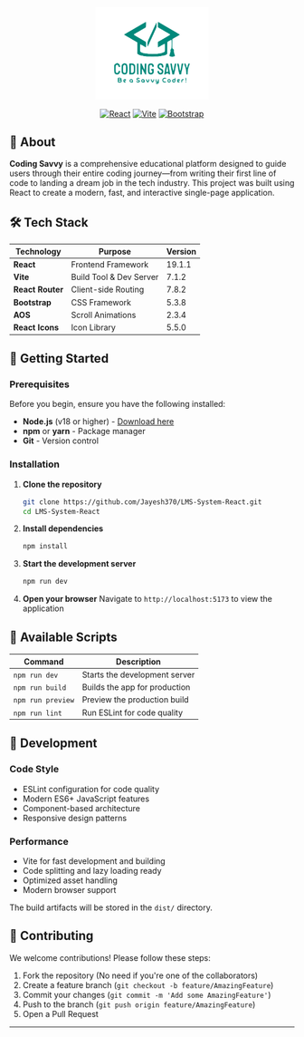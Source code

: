 <div align="center">
  <img src="src/assets/Final_Logo.png" alt="Coding Savvy Logo" width="200"/>
  
  [![React](https://img.shields.io/badge/React-19.1.1-61DAFB?style=for-the-badge&logo=react&logoColor=white)](https://reactjs.org/)
  [![Vite](https://img.shields.io/badge/Vite-7.1.2-646CFF?style=for-the-badge&logo=vite&logoColor=white)](https://vitejs.dev/)
  [![Bootstrap](https://img.shields.io/badge/Bootstrap-5.3.8-7952B3?style=for-the-badge&logo=bootstrap&logoColor=white)](https://getbootstrap.com/)
</div>

## 📖 About

**Coding Savvy** is a comprehensive educational platform designed to guide users through their entire coding journey—from writing their first line of code to landing a dream job in the tech industry. This project was built using React to create a modern, fast, and interactive single-page application.


## 🛠️ Tech Stack

| Technology | Purpose | Version |
|------------|---------|---------|
| **React** | Frontend Framework | 19.1.1 |
| **Vite** | Build Tool & Dev Server | 7.1.2 |
| **React Router** | Client-side Routing | 7.8.2 |
| **Bootstrap** | CSS Framework | 5.3.8 |
| **AOS** | Scroll Animations | 2.3.4 |
| **React Icons** | Icon Library | 5.5.0 |

## 🚀 Getting Started

### Prerequisites

Before you begin, ensure you have the following installed:

- **Node.js** (v18 or higher) - [Download here](https://nodejs.org/)
- **npm** or **yarn** - Package manager
- **Git** - Version control

### Installation

1. **Clone the repository**
   ```bash
   git clone https://github.com/Jayesh370/LMS-System-React.git
   cd LMS-System-React
   ```

2. **Install dependencies**
   ```bash
   npm install
   ```

3. **Start the development server**
   ```bash
   npm run dev
   ```

4. **Open your browser**
   Navigate to `http://localhost:5173` to view the application

## 📜 Available Scripts

| Command | Description |
|---------|-------------|
| `npm run dev` | Starts the development server |
| `npm run build` | Builds the app for production |
| `npm run preview` | Preview the production build |
| `npm run lint` | Run ESLint for code quality |


## 🔧 Development

### Code Style
- ESLint configuration for code quality
- Modern ES6+ JavaScript features
- Component-based architecture
- Responsive design patterns

### Performance
- Vite for fast development and building
- Code splitting and lazy loading ready
- Optimized asset handling
- Modern browser support

The build artifacts will be stored in the `dist/` directory.

## 🤝 Contributing

We welcome contributions! Please follow these steps:

1. Fork the repository (No need if you're one of the collaborators)
2. Create a feature branch (`git checkout -b feature/AmazingFeature`)
3. Commit your changes (`git commit -m 'Add some AmazingFeature'`)
4. Push to the branch (`git push origin feature/AmazingFeature`)
5. Open a Pull Request
---

